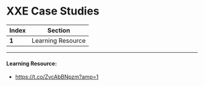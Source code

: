 # XXE Case Studies

Index | Section
--- | ---
**1** | Learning Resource

___


#### Learning Resource: 

* https://t.co/ZvcAbBNpzm?amp=1